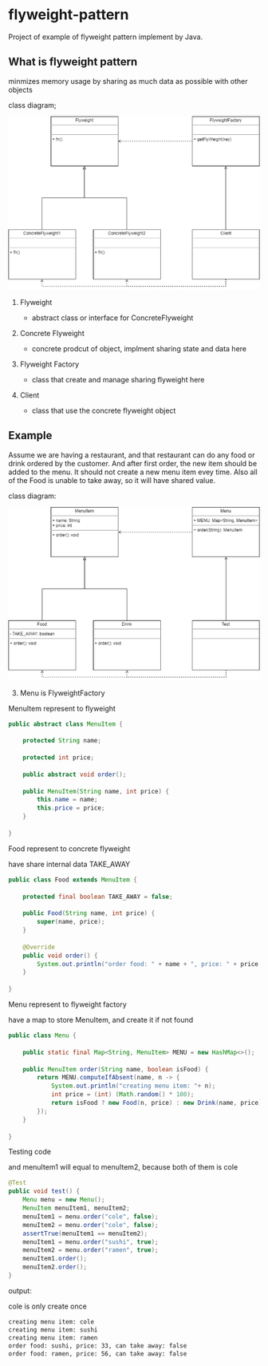 # flyweight-pattern
Project of example of flyweight pattern implement by Java.

## What is flyweight pattern
minmizes memory usage by sharing as much data as possible with other objects

class diagram;

![flyweight-pattern](https://github.com/kan01234/design-patterns/blob/master/flyweight-pattern/flyweight-pattern.png)

1. Flyweight
    - abstract class or interface for ConcreteFlyweight

2. Concrete Flyweight
    - concrete prodcut of object, implment sharing state and data here

3. Flyweight Factory
    - class that create and manage sharing flyweight here

4. Client
    - class that use the concrete flyweight object

## Example
Assume we are having a restaurant, and that restaurant can do any food or drink ordered by the customer.
And after first order, the new item should be added to the menu.
It should not create a new menu item evey time.
Also all of the Food is unable to take away, so it will have shared value.

class diagram:

![flyweight-pattern-example](https://github.com/kan01234/design-patterns/blob/master/flyweight-pattern/flyweight-pattern-example.png)

3. Menu is FlyweightFactory

MenuItem represent to flyweight
```java
public abstract class MenuItem {

    protected String name;

    protected int price;

    public abstract void order();

    public MenuItem(String name, int price) {
        this.name = name;
        this.price = price;
    }

}
```

Food represent to concrete flyweight

have share internal data TAKE_AWAY
```java
public class Food extends MenuItem {

    protected final boolean TAKE_AWAY = false;

    public Food(String name, int price) {
        super(name, price);
    }

    @Override
    public void order() {
        System.out.println("order food: " + name + ", price: " + price + ", can take away: " + TAKE_AWAY);
    }

}
```

Menu represent to flyweight factory

have a map to store MenuItem, and create it if not found
```java
public class Menu {

    public static final Map<String, MenuItem> MENU = new HashMap<>();

    public MenuItem order(String name, boolean isFood) {
        return MENU.computeIfAbsent(name, n -> {
            System.out.println("creating menu item: "+ n);
            int price = (int) (Math.random() * 100);
            return isFood ? new Food(n, price) : new Drink(name, price);
        });
    }

}
```

Testing code

and menuItem1 will equal to menuItem2, because both of them is cole
```java
@Test
public void test() {
    Menu menu = new Menu();
    MenuItem menuItem1, menuItem2;
    menuItem1 = menu.order("cole", false);
    menuItem2 = menu.order("cole", false);
    assertTrue(menuItem1 == menuItem2);
    menuItem1 = menu.order("sushi", true);
    menuItem2 = menu.order("ramen", true);
    menuItem1.order();
    menuItem2.order();
}
```

output:

cole is only create once
```
creating menu item: cole
creating menu item: sushi
creating menu item: ramen
order food: sushi, price: 33, can take away: false
order food: ramen, price: 56, can take away: false
```
